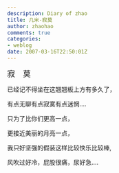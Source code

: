 ```yaml
---
description: Diary of zhao
title: 几米-寂莫
author: zhaohao
comments: true
categories:
- weblog
date: 2007-03-16T22:50:01Z
---
```


<span style="font-size: 130%;">寂　莫 </span>   

已经记不得坐在这翘翘板上方有多久了，   
   
有点无聊有点寂寞有点迷惘....   
   
只为了比你们更高一点，   
   
更接近美丽的月亮一点，   
   
我只好坚强的假装这样比较快乐比较棒,   
   
风吹过好冷，屁股很痛，尿好急....   